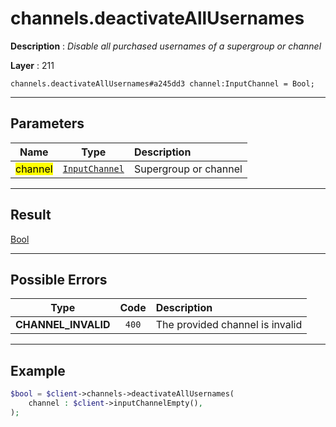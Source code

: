 # channels.deactivateAllUsernames

**Description** : *Disable all purchased usernames of a supergroup or channel*

**Layer** : 211

```tl
channels.deactivateAllUsernames#a245dd3 channel:InputChannel = Bool;
```

---

## Parameters

| Name | Type | Description |
| :---: | :---: | :--- |
| <mark>channel</mark> | [`InputChannel`](type/InputChannel) | Supergroup or channel |

---

## Result

[Bool](type/Bool)

---

## Possible Errors

| Type | Code | Description |
| :---: | :---: | :--- |
| **CHANNEL_INVALID** | `400` | The provided channel is invalid |

---

## Example

```php
$bool = $client->channels->deactivateAllUsernames(
	channel : $client->inputChannelEmpty(),
);
```